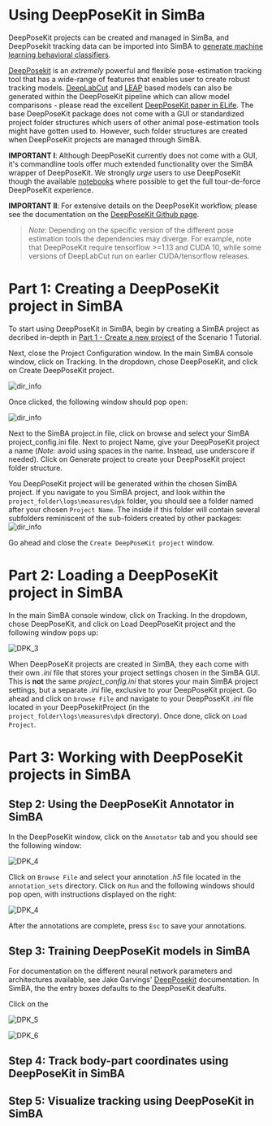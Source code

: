 # Using DeepPoseKit in SimBa

DeepPoseKit projects can be created and managed in SimBa, and DeepPosekit tracking data can be imported into SimBA to [generate machine learning behavioral classifiers](https://github.com/sgoldenlab/simba/blob/master/docs/Scenario1.md).

[DeepPosekit](https://github.com/jgraving/DeepPoseKit) is an *extremely* powerful and flexible pose-estimation tracking tool that has a wide-range of features that enables user to create robust tracking models. [DeepLabCut](https://github.com/AlexEMG/DeepLabCut) and [LEAP](https://github.com/talmo/leap) based models can also be generated within the DeepPoseKit pipeline which can allow model comparisons - please read the excellent [DeepPoseKit paper in ELife](https://elifesciences.org/articles/47994). The base DeepPoseKit package does not come with a GUI or standardized project folder structures which users of other animal pose-estimation tools might have gotten used to. However, such folder structures are created when DeepPoseKit projects are managed through SimBA.  

**IMPORTANT I**: Although DeepPoseKit currently does not come with a GUI, it's commandline tools offer much extended functionality over the SimBA wrapper of DeepPoseKit. We strongly *urge* users to use DeepPoseKit though the available [notebooks](https://github.com/jgraving/DeepPoseKit#using-deepposekit-is-a-4-step-process) where possible to get the full tour-de-force DeepPoseKit experience. 

**IMPORTANT II**: For extensive details on the DeepPoseKit workflow, please see the documentation on the [DeepPoseKit Github page](https://github.com/jgraving/DeepPoseKit).

>*Note*: Depending on the specific version of the different pose estimation tools the dependencies may diverge. For example, note that DeepPoseKit require tensorflow >=1.13 and CUDA 10, while some versions of DeepLabCut run on earlier CUDA/tensorflow releases. 

# Part 1: Creating a DeepPoseKit project in SimBA

To start using DeepPoseKit in SimBA, begin by creating a SimBA project as decribed in-depth in [Part 1 - Create a new project](https://github.com/sgoldenlab/simba/blob/master/docs/Scenario1.md#part-1-create-a-new-project-1) of the Scenario 1 Tutorial. 

Next, close the Project Configuration window. In the main SimBA console window, click on Tracking. In the dropdown, chose DeepPoseKit, and click on Create DeepPoseKit project.

![](https://github.com/sgoldenlab/simba/blob/master/images/DPK1.png "dir_info")

Once clicked, the following window should pop open: 

![](https://github.com/sgoldenlab/simba/blob/master/images/DPK2.png "dir_info")

Next to the SimBA project.in file, click on browse and select your SimBA project_config.ini file. Next to project Name, give your DeepPoseKit project a name (*Note:* avoid using spaces in the name. Instead, use underscore if needed). Click on Generate project to create your DeepPoseKit project folder structure. 

You DeepPoseKit project will be generated within the chosen SimBA project. If you navigate to you SimBA project, and look within the `project_folder\logs\measures\dpk` folder, you should see a folder named after your chosen `Project Name`. The inside if this folder will contain several subfolders reminiscent of the sub-folders created by other packages:
![](https://github.com/sgoldenlab/simba/blob/master/images/DPK_2.png "dir_info")

Go ahead and close the `Create DeepPoseKit project` window.  

# Part 2: Loading a DeepPoseKit project in SimBA

In the main SimBA console window, click on Tracking. In the dropdown, chose DeepPoseKit, and click on Load DeepPoseKit project and the following window pops up:

![](https://github.com/sgoldenlab/simba/blob/master/images/DPK_3.png "DPK_3")

When DeepPoseKit projects are created in SimBA, they each come with their own *.ini* file that stores your project settings chosen in the SimBA GUI. This is **not** the same *project_config.ini* that stores your main SimBA project settings, but a separate *.ini* file, exclusive to your DeepPoseKit project. Go ahead and click on `browse File` and navigate to your DeepPoseKit *.ini* file located in your DeepPosekitProject (in the `project_folder\logs\measures\dpk` directory). Once done, click on `Load Project`.

# Part 3: Working with DeepPoseKit projects in SimBA

## Step 2: Using the DeepPoseKit Annotator in SimBA 

In the DeepPoseKit window, click on the `Annotator` tab and you should see the following window:

![](https://github.com/sgoldenlab/simba/blob/master/images/DPK_4.png "DPK_4")

Click on `Browse File` and select your annotation *.h5* file located in the `annotation_sets` directory. Click on `Run` and the following windows should pop open, with instructions displayed on the right: 

![](https://github.com/sgoldenlab/simba/blob/master/images/DPK_annotator.PNG "DPK_4")

After the annotations are complete, press `Esc` to save your annotations. 

## Step 3: Training DeepPoseKit models in SimBA

For documentation on the different neural network parameters and architectures available, see Jake Garvings' [DeepPosekit](https://github.com/jgraving/DeepPoseKit) documentation. In SimBA, the the entry boxes defaults to the DeepPoseKit deafults.

Click on the 

![](https://github.com/sgoldenlab/simba/blob/master/images/DPK_5.png "DPK_5")

![](https://github.com/sgoldenlab/simba/blob/master/images/DPK_6.png "DPK_6")

## Step 4: Track body-part coordinates using DeepPoseKit in SimBA


## Step 5: Visualize tracking using DeepPoseKit in SimBA



























